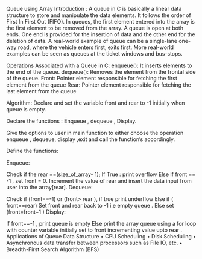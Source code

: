 Queue using Array Introduction : A queue in C is basically a linear data structure to store and manipulate the data elements. It follows the order of First In First Out (FIFO). In queues, the first element entered into the array is the first element to be removed from the array. A queue is open at both ends. One end is provided for the insertion of data and the other end for the deletion of data. A real-world example of queue can be a single-lane one-way road, where the vehicle enters first, exits first. More real-world examples can be seen as queues at the ticket windows and bus-stops.

Operations Associated with a Queue in C: enqueue(): It inserts elements to the end of the queue. dequeue(): Removes the element from the frontal side of the queue. Front: Pointer element responsible for fetching the first element from the queue Rear: Pointer element responsible for fetching the last element from the queue

Algorithm: Declare and set the variable front and rear to -1 initially when queue is empty.

Declare the functions : Enqueue , dequeue , Display.

Give the options to user in main function to either choose the operation enqueue , dequeue, display ,exit and call the function’s accordingly.

Define the functions:

Enqueue:

Check if the rear ==(size_of_array- 1); If True : print overflow
Else If front == -1 , set front = 0.
Increment the value of rear and insert the data input from user into the array[rear].
Dequeue:

Check if (front==-1) or (front> rear ), if true print underflow
Else if ( front==rear)
Set front and rear back to -1 i.e empty queue .
Else
set (front=front+1 )
Display:

If front==-1 , print queue is empty
Else print the array queue using a for loop with counter variable initially set to front incrementing value upto rear . Applications of Queue Data Structure • CPU Scheduling • Disk Scheduling • Asynchronous data transfer between processors such as File IO, etc. • Breadth-First Search Algorithm (BFS)
